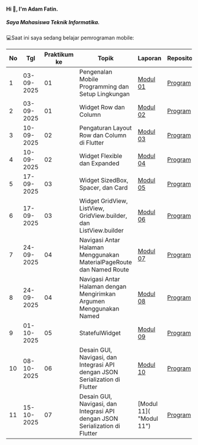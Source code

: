 #### Hi 👋, I'm Adam Fatin. 
##### Saya Mahasiswa Teknik Informatika.

💻Saat ini saya sedang belajar pemrograman mobile:

| No  | Tgl  | Praktikum ke  | Topik  | Laporan | Repository |
| ------------ | ------------ | ------------ | ------------ | ------------ | ------------ | 
|  1 | 03-09-2025  | 01  | Pengenalan Mobile Programming dan Setup Lingkungan  | [Modul 01](https://docs.google.com/document/d/1OyamdvbUcxRZckq7V4EKO2zyRimaH_qAVHTC80iBFuE/edit?tab=t.0 "Modul 01") | [Program](https://github.com/adamftnnn-ui/Modul-1) |
|  2 | 03-09-2025  | 01  | Widget Row dan Column  | [Modul 02](https://docs.google.com/document/d/1OyamdvbUcxRZckq7V4EKO2zyRimaH_qAVHTC80iBFuE/edit?tab=t.ag72e0ulx162 "Modul 02") | [Program](https://github.com/adamftnnn-ui/Modul-2) |
|  3 | 10-09-2025  | 02  | Pengaturan Layout Row dan Column di Flutter  | [Modul 03](https://docs.google.com/document/d/1OyamdvbUcxRZckq7V4EKO2zyRimaH_qAVHTC80iBFuE/edit?tab=t.sou3qv7l5z0d "Modul 03") | [Program](https://github.com/adamftnnn-ui/Modul-3) |
|  4 | 10-09-2025  | 02  | Widget Flexible dan Expanded  | [Modul 04](https://docs.google.com/document/d/1OyamdvbUcxRZckq7V4EKO2zyRimaH_qAVHTC80iBFuE/edit?tab=t.61eka6nq7lsa "Modul 04") | [Program](https://github.com/adamftnnn-ui/Modul-4) |
|  5 |  17-09-2025 | 03  | Widget SizedBox, Spacer, dan Card | [Modul 05](https://docs.google.com/document/d/1OyamdvbUcxRZckq7V4EKO2zyRimaH_qAVHTC80iBFuE/edit?tab=t.efv1pcx8mr2n "Modul 05") | [Program](https://github.com/adamftnnn-ui/Modul-5) |
|  6 |  17-09-2025 | 03  | Widget GridView, ListView, GridView.builder, dan ListView.builder | [Modul 06](https://docs.google.com/document/d/1OyamdvbUcxRZckq7V4EKO2zyRimaH_qAVHTC80iBFuE/edit?tab=t.vpyrsrf8xbri "Modul 06") | [Program](https://github.com/adamftnnn-ui/Modul-6) |
|  7 |  24-09-2025 | 04  | Navigasi Antar Halaman Menggunakan MaterialPageRoute dan Named Route | [Modul 07](https://docs.google.com/document/d/1OyamdvbUcxRZckq7V4EKO2zyRimaH_qAVHTC80iBFuE/edit?tab=t.2li981wztmce "Modul 07") | [Program](https://github.com/adamftnnn-ui/Modul-7) |
|  8 |  24-09-2025 | 04  | Navigasi Antar Halaman dengan Mengirimkan Argumen Menggunakan Named | [Modul 08](https://docs.google.com/document/d/1OyamdvbUcxRZckq7V4EKO2zyRimaH_qAVHTC80iBFuE/edit?tab=t.i9fhgdng1kxk "Modul 08") | [Program](https://github.com/adamftnnn-ui/Modul-8) |
|  9 |  01-10-2025 | 05  |  StatefulWidget | [Modul 09](https://docs.google.com/document/d/1OyamdvbUcxRZckq7V4EKO2zyRimaH_qAVHTC80iBFuE/edit?tab=t.ff6n7hn9y40x "Modul 09") | [Program](https://github.com/adamftnnn-ui/Modul-9) |
|  10 |  08-10-2025 | 06  |  Desain GUI, Navigasi, dan Integrasi API dengan JSON Serialization di Flutter | [Modul 10](https://docs.google.com/document/d/1OyamdvbUcxRZckq7V4EKO2zyRimaH_qAVHTC80iBFuE/edit?tab=t.4cg3ksmpl5lo "Modul 10") | [Program](https://github.com/adamftnnn-ui/Modul-10) |
|  11 |  15-10-2025 | 07  |  Desain GUI, Navigasi, dan Integrasi API dengan JSON Serialization di Flutter | [Modul 11]( "Modul 11") | [Program](https://github.com/adamftnnn-ui/Modul-11) |
